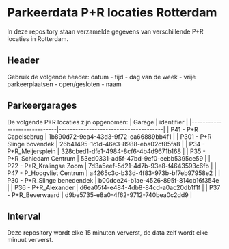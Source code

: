 # Parkeerdata P+R locaties Rotterdam

In deze repository staan verzamelde gegevens van verschillende P+R locaties in Rotterdam.

## Header

Gebruik de volgende header:
datum - tijd - dag van de week - vrije parkeerplaatsen - open/gesloten - naam

## Parkeergarages
De volgende P+R locaties zijn opgenomen:
| Garage                      | identifier                           |
|-----------------------------|--------------------------------------|
| P41 - P+R Capelsebrug       | 1b890d72-9ea4-43d3-9f72-ea66889bb4f1 |
| P301 - P+R Slinge bovendek  | 26b41495-1c1d-46e3-8988-eba02cf85fa8 |
| P34 - P+R_Meijersplein      | 328cbed1-dfe1-4984-8cf6-4b4d9671b168 |
| P35 - P+R_Schiedam Centrum  | 53ed0331-ad5f-47bd-9ef0-eebb5395ce59 |
| P22 - P+R_Kralingse Zoom    | 7d3a5eef-5d21-4d7b-93e8-f4643593c6fb |
| P47 - P_Hoogvliet Centrum   | a4265c3c-b33d-4f83-973b-bf7eb97958e2 |
| P30 - P+R_Slinge benedendek | b00dce24-b1ae-4526-895f-814cb16f354e |
| P36 - P+R_Alexander         | d6ea05f4-e484-4db8-84cd-a0ac20db1f1f |
| P37 - P+R_Beverwaard        | d9be5735-e8a0-4f62-9712-740bea0c2dd9 |

## Interval
Deze repository wordt elke 15 minuten ververst, de data zelf wordt elke minuut ververst.
